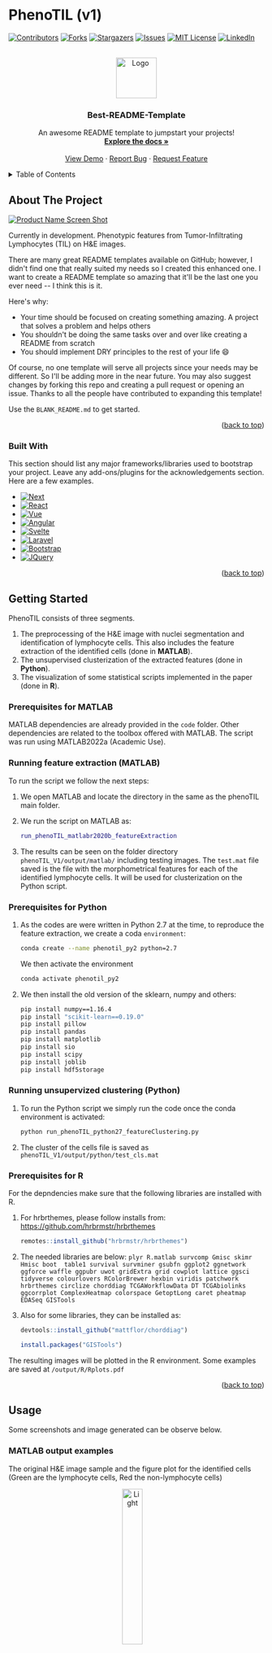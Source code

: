 # PhenoTIL (v1)

<a name="readme-top"></a>

<!-- PROJECT SHIELDS -->

[![Contributors][contributors-shield]][contributors-url]
[![Forks][forks-shield]][forks-url]
[![Stargazers][stars-shield]][stars-url]
[![Issues][issues-shield]][issues-url]
[![MIT License][license-shield]][license-url]
[![LinkedIn][linkedin-shield]][linkedin-url]



<!-- PROJECT LOGO -->
<br />
<div align="center">
  <a href="https://github.com/maberyick/PhenoTIL_V1/main/main/README.md">
    <img src="images/logo.png" alt="Logo" width="80" height="80">
  </a>

  <h3 align="center">Best-README-Template</h3>

  <p align="center">
    An awesome README template to jumpstart your projects!
    <br />
    <a href="https://github.com/othneildrew/Best-README-Template"><strong>Explore the docs »</strong></a>
    <br />
    <br />
    <a href="https://github.com/othneildrew/Best-README-Template">View Demo</a>
    ·
    <a href="https://github.com/othneildrew/Best-README-Template/issues">Report Bug</a>
    ·
    <a href="https://github.com/othneildrew/Best-README-Template/issues">Request Feature</a>
  </p>
</div>



<!-- TABLE OF CONTENTS -->
<details>
  <summary>Table of Contents</summary>
  <ol>
    <li>
      <a href="#about-the-project">About The Project</a>
      <ul>
        <li><a href="#built-with">Built With</a></li>
      </ul>
    </li>
    <li>
      <a href="#getting-started">Getting Started</a>
      <ul>
        <li><a href="#prerequisites">Prerequisites</a></li>
        <li><a href="#installation">Installation</a></li>
      </ul>
    </li>
    <li><a href="#usage">Usage</a></li>
    <li><a href="#roadmap">Roadmap</a></li>
    <li><a href="#contributing">Contributing</a></li>
    <li><a href="#license">License</a></li>
    <li><a href="#contact">Contact</a></li>
    <li><a href="#acknowledgments">Acknowledgments</a></li>
  </ol>
</details>



<!-- ABOUT THE PROJECT -->
## About The Project

[![Product Name Screen Shot][product-screenshot]](https://example.com)

Currently in development. Phenotypic features from Tumor-Infiltrating Lymphocytes (TIL) on H&amp;E images.

There are many great README templates available on GitHub; however, I didn't find one that really suited my needs so I created this enhanced one. I want to create a README template so amazing that it'll be the last one you ever need -- I think this is it.

Here's why:
* Your time should be focused on creating something amazing. A project that solves a problem and helps others
* You shouldn't be doing the same tasks over and over like creating a README from scratch
* You should implement DRY principles to the rest of your life :smile:

Of course, no one template will serve all projects since your needs may be different. So I'll be adding more in the near future. You may also suggest changes by forking this repo and creating a pull request or opening an issue. Thanks to all the people have contributed to expanding this template!

Use the `BLANK_README.md` to get started.

<p align="right">(<a href="#readme-top">back to top</a>)</p>



### Built With

This section should list any major frameworks/libraries used to bootstrap your project. Leave any add-ons/plugins for the acknowledgements section. Here are a few examples.

* [![Next][Next.js]][Next-url]
* [![React][React.js]][React-url]
* [![Vue][Vue.js]][Vue-url]
* [![Angular][Angular.io]][Angular-url]
* [![Svelte][Svelte.dev]][Svelte-url]
* [![Laravel][Laravel.com]][Laravel-url]
* [![Bootstrap][Bootstrap.com]][Bootstrap-url]
* [![JQuery][JQuery.com]][JQuery-url]

<p align="right">(<a href="#readme-top">back to top</a>)</p>



<!-- GETTING STARTED -->
## Getting Started

PhenoTIL consists of three segments. 

1. The preprocessing of the H&E image with nuclei segmentation and identification of lymphocyte cells. This also includes the feature extraction of the identified cells (done in **MATLAB**).
2. The unsupervised clusterization of the extracted features (done in **Python**).
3. The visualization of some statistical scripts implemented in the paper (done in **R**).

### Prerequisites for MATLAB

MATLAB dependencies are already provided in the `code` folder. Other dependencies are related to the toolbox offered with MATLAB.
The script was run using MATLAB2022a (Academic Use).

### Running feature extraction (MATLAB)

To run the script we follow the next steps:

1. We open MATLAB and locate the directory in the same as the phenoTIL main folder.
2. We run the script on MATLAB as: 
   ```matlab
   run_phenoTIL_matlabr2020b_featureExtraction
   ```

3. The results can be seen on the folder directory `phenoTIL_V1/output/matlab/` including testing images. The `test.mat` file saved is the file with the morphometrical features for each of the identified lymphocyte cells. It will be used for clusterization on the Python script.

### Prerequisites for Python

1. As the codes are were written in Python 2.7 at the time, to reproduce the feature extraction, we create a coda `environment`:

   ```sh
   conda create --name phenotil_py2 python=2.7
   ```
   We then activate the environment
   ```sh
   conda activate phenotil_py2
   ```

2. We then install the old version of the sklearn, numpy and others:

   ```sh
   pip install numpy==1.16.4
   pip install "scikit-learn==0.19.0"
   pip install pillow
   pip install pandas
   pip install matplotlib
   pip install sio
   pip install scipy
   pip install joblib
   pip install hdf5storage
   ```

### Running unsupervized clustering (Python)

1. To run the Python script we simply run the code once the conda environment is activated:

   ```sh
   python run_phenoTIL_python27_featureClustering.py
   ```

2. The cluster of the cells file is saved as `phenoTIL_V1/output/python/test_cls.mat`

### Prerequisites for R

For the depndencies make sure that the following libraries are installed with R.
1. For hrbrthemes, please follow installs from:  https://github.com/hrbrmstr/hrbrthemes

   ```R
   remotes::install_github("hrbrmstr/hrbrthemes")
   ```
2. The needed libraries are below:
`plyr
R.matlab
survcomp
Gmisc
skimr
Hmisc
boot 
table1
survival
survminer
gsubfn
ggplot2
ggnetwork
ggforce
waffle
ggpubr
uwot
gridExtra
grid
cowplot
lattice
ggsci
tidyverse
colourlovers
RColorBrewer
hexbin
viridis
patchwork
hrbrthemes
circlize
chorddiag
TCGAWorkflowData
DT
TCGAbiolinks
ggcorrplot
ComplexHeatmap
colorspace
GetoptLong
caret
pheatmap
EDASeq
GISTools`

3. Also for some libraries, they can be installed as:
   ```R
   devtools::install_github("mattflor/chorddiag")
   ```
   ```R
   install.packages("GISTools")
   ```

The resulting images will be plotted in the R environment. Some examples are saved at `/output/R/Rplots.pdf`

<p align="right">(<a href="#readme-top">back to top</a>)</p>

<!-- USAGE EXAMPLES -->
## Usage

Some screenshots and image generated can be observe below.

<!-- _For more examples, please refer to the [Documentation](https://example.com)_ -->

### MATLAB output examples

The original H&E image sample and the figure plot for the identified cells (Green are the lymphocyte cells, Red the non-lymphocyte cells)

<p align="center">
  <img alt="Light" src="https://github.com/maberyick/PhenoTIL_V1/blob/main/data/test_set/test.png" width="28%">
&nbsp; &nbsp;
  <img alt="Dark" src="https://github.com/maberyick/PhenoTIL_V1/blob/main/output/matlab/identified_test.png" width="70%">
</p>


### R output examples

The example plots generated by R. (left) The plot of the clustered cells and (right) chord diagram plot of immune cell composition of the clusters.

<p align="center">
  <img alt="Light" src="https://github.com/maberyick/PhenoTIL_V1/blob/main/output/R/Rplots/Rplots-3.png" width="45%">
&nbsp; &nbsp; &nbsp; &nbsp;
  <img alt="Dark" src="https://github.com/maberyick/PhenoTIL_V1/blob/main/output/R/Rplots/Rplots-6.png" width="45%">
</p>

<p align="right">(<a href="#readme-top">back to top</a>)</p>

<!-- ROADMAP -->
## Roadmap

- [x] Update the README
- [x] Add back running scrips
- [ ] Add Additional Templates w/ Examples
- [ ] Add "components" document to easily copy & paste sections of the readme
- [ ] Multi-language Support
    - [ ] Spanish

Future uses will be added once are found or observed.

<!-- See the [open issues](https://github.com/othneildrew/Best-README-Template/issues) for a full list of proposed features (and known issues). -->

<p align="right">(<a href="#readme-top">back to top</a>)</p>

<!-- CONTRIBUTING -->
## Contributing

Contributions are what make the open source community such an amazing place to learn, inspire, and create. Any contributions you make are **greatly appreciated**.

If you have a suggestion that would make this better, please fork the repo and create a pull request. You can also simply open an issue with the tag "enhancement".
Don't forget to give the project a star! Thanks again!

1. Fork the Project
2. Create your Feature Branch (`git checkout -b feature/AmazingFeature`)
3. Commit your Changes (`git commit -m 'Add some AmazingFeature'`)
4. Push to the Branch (`git push origin feature/AmazingFeature`)
5. Open a Pull Request

<p align="right">(<a href="#readme-top">back to top</a>)</p>



<!-- LICENSE -->
## License

Distributed under the MIT License. See `LICENSE.txt` for more information.

<p align="right">(<a href="#readme-top">back to top</a>)</p>



<!-- CONTACT -->
## Contact

Your Name - [@your_twitter](https://twitter.com/your_username) - email@example.com

Project Link: [https://github.com/your_username/repo_name](https://github.com/your_username/repo_name)

<p align="right">(<a href="#readme-top">back to top</a>)</p>



<!-- ACKNOWLEDGMENTS -->
## Acknowledgments

Use this space to list resources you find helpful and would like to give credit to. I've included a few of my favorites to kick things off!

* [Choose an Open Source License](https://choosealicense.com)
* [GitHub Emoji Cheat Sheet](https://www.webpagefx.com/tools/emoji-cheat-sheet)
* [Malven's Flexbox Cheatsheet](https://flexbox.malven.co/)
* [Malven's Grid Cheatsheet](https://grid.malven.co/)
* [Img Shields](https://shields.io)
* [GitHub Pages](https://pages.github.com)
* [Font Awesome](https://fontawesome.com)
* [React Icons](https://react-icons.github.io/react-icons/search)

<p align="right">(<a href="#readme-top">back to top</a>)</p>



<!-- MARKDOWN LINKS & IMAGES -->
<!-- https://www.markdownguide.org/basic-syntax/#reference-style-links -->
[contributors-shield]: https://img.shields.io/github/contributors/othneildrew/Best-README-Template.svg?style=for-the-badge
[contributors-url]: https://github.com/othneildrew/Best-README-Template/graphs/contributors
[forks-shield]: https://img.shields.io/github/forks/othneildrew/Best-README-Template.svg?style=for-the-badge
[forks-url]: https://github.com/othneildrew/Best-README-Template/network/members
[stars-shield]: https://img.shields.io/github/stars/othneildrew/Best-README-Template.svg?style=for-the-badge
[stars-url]: https://github.com/othneildrew/Best-README-Template/stargazers
[issues-shield]: https://img.shields.io/github/issues/othneildrew/Best-README-Template.svg?style=for-the-badge
[issues-url]: https://github.com/othneildrew/Best-README-Template/issues
[license-shield]: https://img.shields.io/github/license/othneildrew/Best-README-Template.svg?style=for-the-badge
[license-url]: https://github.com/othneildrew/Best-README-Template/blob/master/LICENSE.txt
[linkedin-shield]: https://img.shields.io/badge/-LinkedIn-black.svg?style=for-the-badge&logo=linkedin&colorB=555
[linkedin-url]: https://linkedin.com/in/othneildrew
[product-screenshot]: images/screenshot.png
[Next.js]: https://img.shields.io/badge/next.js-000000?style=for-the-badge&logo=nextdotjs&logoColor=white
[Next-url]: https://nextjs.org/
[React.js]: https://img.shields.io/badge/React-20232A?style=for-the-badge&logo=react&logoColor=61DAFB
[React-url]: https://reactjs.org/
[Vue.js]: https://img.shields.io/badge/Vue.js-35495E?style=for-the-badge&logo=vuedotjs&logoColor=4FC08D
[Vue-url]: https://vuejs.org/
[Angular.io]: https://img.shields.io/badge/Angular-DD0031?style=for-the-badge&logo=angular&logoColor=white
[Angular-url]: https://angular.io/
[Svelte.dev]: https://img.shields.io/badge/Svelte-4A4A55?style=for-the-badge&logo=svelte&logoColor=FF3E00
[Svelte-url]: https://svelte.dev/
[Laravel.com]: https://img.shields.io/badge/Laravel-FF2D20?style=for-the-badge&logo=laravel&logoColor=white
[Laravel-url]: https://laravel.com
[Bootstrap.com]: https://img.shields.io/badge/Bootstrap-563D7C?style=for-the-badge&logo=bootstrap&logoColor=white
[Bootstrap-url]: https://getbootstrap.com
[JQuery.com]: https://img.shields.io/badge/jQuery-0769AD?style=for-the-badge&logo=jquery&logoColor=white
[JQuery-url]: https://jquery.com 
